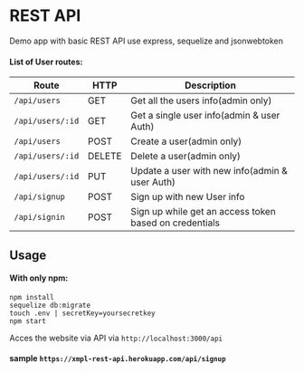 # REST API
Demo app with basic REST API
use express, sequelize and jsonwebtoken

#### List of User routes:
Route | HTTP | Description
----- | ---- | -----------
`/api/users` | GET | Get all the users info(admin only)
`/api/users/:id` | GET | Get a single user info(admin & user Auth)
`/api/users` | POST | Create a user(admin only)
`/api/users/:id` | DELETE | Delete a user(admin only)
`/api/users/:id` | PUT | Update a user with new info(admin & user Auth)
`/api/signup` | POST | Sign up with new User info
`/api/signin` | POST | Sign up while get an access token based on credentials

## Usage
#### With only npm:
```
npm install
sequelize db:migrate
touch .env | secretKey=yoursecretkey
npm start
```

Acces the website via API via  `http://localhost:3000/api`

#### sample `https://xmpl-rest-api.herokuapp.com/api/signup`

